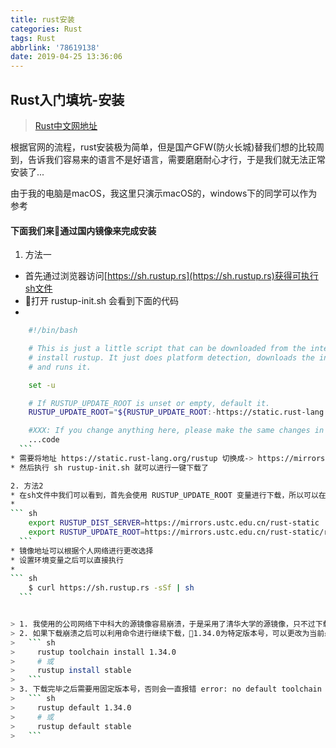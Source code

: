 ```yaml
---
title: rust安装
categories: Rust
tags: Rust
abbrlink: '78619138'
date: 2019-04-25 13:36:06
---
```

## Rust入门填坑-安装
> [Rust中文网地址](https://rustlang-cn.org)

根据官网的流程，rust安装极为简单，但是国产GFW(防火长城)替我们想的比较周到，告诉我们容易来的语言不是好语言，需要磨磨耐心才行，于是我们就无法正常安装了...

由于我的电脑是macOS，我这里只演示macOS的，windows下的同学可以作为参考

#### 下面我们来通过国内镜像来完成安装
1. 方法一
  * 首先通过浏览器访问[https://sh.rustup.rs](https://sh.rustup.rs)获得可执行sh文件
  * 打开 rustup-init.sh 会看到下面的代码
  * 
  ``` sh
      #!/bin/bash

      # This is just a little script that can be downloaded from the internet to
      # install rustup. It just does platform detection, downloads the installer
      # and runs it.

      set -u

      # If RUSTUP_UPDATE_ROOT is unset or empty, default it.
      RUSTUP_UPDATE_ROOT="${RUSTUP_UPDATE_ROOT:-https://static.rust-lang.org/rustup}"

      #XXX: If you change anything here, please make the same changes in setup_mode.rs
      ...code
    ```
  * 需要将地址 https://static.rust-lang.org/rustup 切换成-> https://mirrors.ustc.edu.cn/rust-static/rustup (中科大源) 或者 https://mirrors.tuna.tsinghua.edu.cn/rustup (清华大学源)
  * 然后执行 sh rustup-init.sh 就可以进行一键下载了

2. 方法2
  * 在sh文件中我们可以看到，首先会使用 RUSTUP_UPDATE_ROOT 变量进行下载，所以可以在终端中设置下载源
  * 
  ``` sh
      export RUSTUP_DIST_SERVER=https://mirrors.ustc.edu.cn/rust-static
      export RUSTUP_UPDATE_ROOT=https://mirrors.ustc.edu.cn/rust-static/rustup
    ```
  * 镜像地址可以根据个人网络进行更改选择
  * 设置环境变量之后可以直接执行
  * 
  ``` sh
      $ curl https://sh.rustup.rs -sSf | sh
    ```


> 1. 我使用的公司网络下中科大的源镜像容易崩溃，于是采用了清华大学的源镜像，只不过下载速度依旧感人。。。不到200M的文件，下载了四个小时
> 2. 如果下载崩溃之后可以利用命令进行继续下载，1.34.0为特定版本号，可以更改为当前最新版本号
>   ``` sh
>     rustup toolchain install 1.34.0
>     # 或
>     rustup install stable
>   ```
> 3. 下载完毕之后需要用固定版本号，否则会一直报错 error: no default toolchain configured
>   ``` sh
>     rustup default 1.34.0
>     # 或
>     rustup default stable
>   ```
